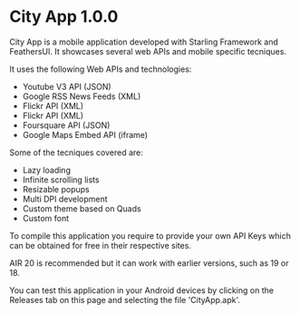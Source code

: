 # City App 1.0.0

City App is a mobile application developed with Starling Framework and FeathersUI. It showcases several web APIs and mobile specific tecniques.

It uses the following Web APIs and technologies:

  - Youtube V3 API (JSON)
  - Google RSS News Feeds (XML)
  - Flickr API (XML)
  - Flickr API (XML)
  - Foursquare API (JSON)
  - Google Maps Embed API (iframe)

Some of the tecniques covered are:

  - Lazy loading
  - Infinite scrolling lists
  - Resizable popups
  - Multi DPI development
  - Custom theme based on Quads
  - Custom font

To compile this application you require to provide your own API Keys which can be obtained for free in their respective sites.

AIR 20 is recommended but it can work with earlier versions, such as 19 or 18.

You can test this application in your Android devices by clicking on the Releases tab on this page and selecting the file 'CityApp.apk'.

